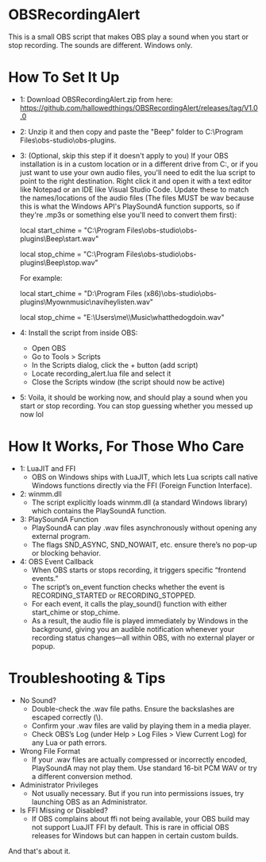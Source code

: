 # OBSRecordingAlert
This is a small OBS script that makes OBS play a sound when you start or stop recording. The sounds are different. Windows only.

# How To Set It Up
- 1: Download OBSRecordingAlert.zip from here: https://github.com/hallowedthings/OBSRecordingAlert/releases/tag/V1.0.0
- 2: Unzip it and then copy and paste the "Beep" folder to C:\Program Files\obs-studio\obs-plugins.
- 3:	(Optional, skip this step if it doesn't apply to you) If your OBS installation is in a custom location or in a different drive from C:, or if you just want to use your own audio files, you'll need to edit the lua script to point to the right destination. Right click it and open it with a text editor like Notepad or an IDE like Visual Studio Code. Update these to match the names/locations of the audio files (The files MUST be wav because this is what the Windows API's PlaySoundA function supports, so if they're .mp3s or something else you'll need to convert them first):

  local start_chime = "C:\\Program Files\\obs-studio\\obs-plugins\\Beep\\start.wav"
  
  local stop_chime  = "C:\\Program Files\\obs-studio\\obs-plugins\\Beep\\stop.wav"
  
  For example:
  
  local start_chime = "D:\\Program Files (x86)\\obs-studio\\obs-plugins\\Myownmusic\\naviheylisten.wav"
  
  local stop_chime  = "E:\\Users\\me\\\Music\\whatthedogdoin.wav"
  
- 4: Install the script from inside OBS:
  - Open OBS
  - Go to Tools > Scripts
  - In the Scripts dialog, click the + button (add script)
  - Locate recording_alert.lua file and select it
  - Close the Scripts window (the script should now be active)
- 5: Voila, it should be working now, and should play a sound when you start or stop recording. You can stop guessing whether you messed up now lol

# How It Works, For Those Who Care
- 1: LuaJIT and FFI
  - OBS on Windows ships with LuaJIT, which lets Lua scripts call native Windows functions directly via the FFI (Foreign Function Interface).
- 2:	winmm.dll
  -	The script explicitly loads winmm.dll (a standard Windows library) which contains the PlaySoundA function.
- 3:	PlaySoundA Function
  - PlaySoundA can play .wav files asynchronously without opening any external program.
  - The flags SND_ASYNC, SND_NOWAIT, etc. ensure there’s no pop-up or blocking behavior.
- 4: OBS Event Callback
  - When OBS starts or stops recording, it triggers specific “frontend events.”
  - The script’s on_event function checks whether the event is RECORDING_STARTED or RECORDING_STOPPED.
  - For each event, it calls the play_sound() function with either start_chime or stop_chime.
  - As a result, the audio file is played immediately by Windows in the background, giving you an audible notification whenever your recording status changes—all within OBS, with no external player or popup.

# Troubleshooting & Tips
- No Sound?
  - Double-check the .wav file paths. Ensure the backslashes are escaped correctly (\\).
  - Confirm your .wav files are valid by playing them in a media player.
  - Check OBS’s Log (under Help > Log Files > View Current Log) for any Lua or path errors.
- Wrong File Format
  - If your .wav files are actually compressed or incorrectly encoded, PlaySoundA may not play them. Use standard 16-bit PCM WAV or try a different conversion method.
- Administrator Privileges
  - Not usually necessary. But if you run into permissions issues, try launching OBS as an Administrator.
- Is FFI Missing or Disabled?
  - If OBS complains about ffi not being available, your OBS build may not support LuaJIT FFI by default. This is rare in official OBS releases for Windows but can happen in certain custom builds.

And that's about it.
